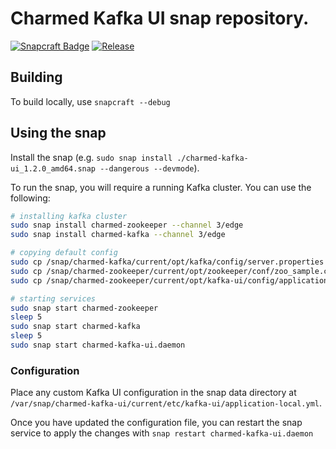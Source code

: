 # Charmed Kafka UI snap repository.

[![Snapcraft Badge](https://snapcraft.io/charmed-kafka-ui/badge.svg)](https://snapcraft.io/charmed-kafka-ui)
[![Release](https://github.com/canonical/charmed-kafka-ui-snap/actions/workflows/publish.yaml/badge.svg)](https://github.com/canonical/charmed-kafka-ui-snap/actions/workflows/publish.yaml)

## Building

To build locally, use `snapcraft --debug`

## Using the snap

Install the snap (e.g. `sudo snap install ./charmed-kafka-ui_1.2.0_amd64.snap --dangerous --devmode`).

To run the snap, you will require a running Kafka cluster. You can use the following:

```bash
# installing kafka cluster
sudo snap install charmed-zookeeper --channel 3/edge
sudo snap install charmed-kafka --channel 3/edge

# copying default config
sudo cp /snap/charmed-kafka/current/opt/kafka/config/server.properties /var/snap/charmed-kafka/current/etc/kafka/server.properties
sudo cp /snap/charmed-zookeeper/current/opt/zookeeper/conf/zoo_sample.cfg /var/snap/charmed-zookeeper/current/etc/zookeeper/zoo.cfg
sudo cp /snap/charmed-zookeeper/current/opt/kafka-ui/config/application-local.yml /var/snap/charmed-kafka/current/etc/kafka-ui/application-local.yml

# starting services
sudo snap start charmed-zookeeper
sleep 5
sudo snap start charmed-kafka
sleep 5
sudo snap start charmed-kafka-ui.daemon
```

### Configuration

Place any custom Kafka UI configuration in the snap data directory at `/var/snap/charmed-kafka-ui/current/etc/kafka-ui/application-local.yml`.

Once you have updated the configuration file, you can restart the snap service to apply the changes with `snap restart charmed-kafka-ui.daemon`
